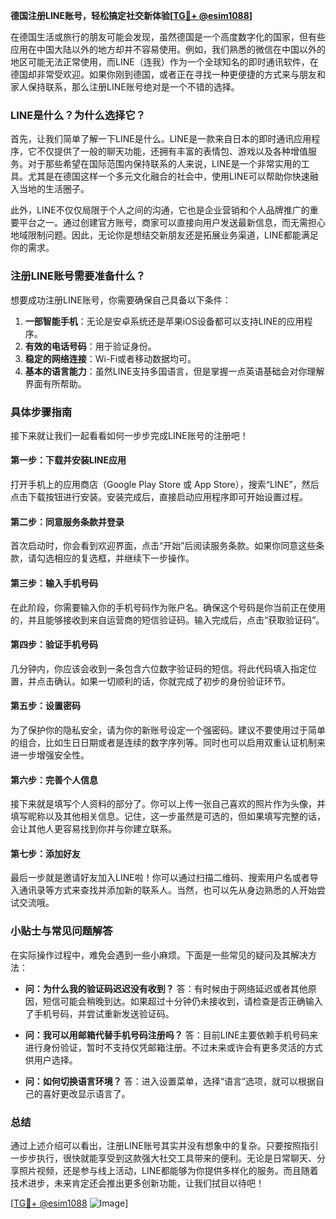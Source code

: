 **德国注册LINE账号，轻松搞定社交新体验[[TG💪+ @esim1088](https://t.me/s/esim1088)]**

在德国生活或旅行的朋友可能会发现，虽然德国是一个高度数字化的国家，但有些应用在中国大陆以外的地方却并不容易使用。例如，我们熟悉的微信在中国以外的地区可能无法正常使用，而LINE（连我）作为一个全球知名的即时通讯软件，在德国却非常受欢迎。如果你刚到德国，或者正在寻找一种更便捷的方式来与朋友和家人保持联系，那么注册LINE账号绝对是一个不错的选择。

### LINE是什么？为什么选择它？

首先，让我们简单了解一下LINE是什么。LINE是一款来自日本的即时通讯应用程序，它不仅提供了一般的聊天功能，还拥有丰富的表情包、游戏以及各种增值服务。对于那些希望在国际范围内保持联系的人来说，LINE是一个非常实用的工具。尤其是在德国这样一个多元文化融合的社会中，使用LINE可以帮助你快速融入当地的生活圈子。

此外，LINE不仅仅局限于个人之间的沟通，它也是企业营销和个人品牌推广的重要平台之一。通过创建官方账号，商家可以直接向用户发送最新信息，而无需担心地域限制问题。因此，无论你是想结交新朋友还是拓展业务渠道，LINE都能满足你的需求。

### 注册LINE账号需要准备什么？

想要成功注册LINE账号，你需要确保自己具备以下条件：

1. **一部智能手机**：无论是安卓系统还是苹果iOS设备都可以支持LINE的应用程序。
2. **有效的电话号码**：用于验证身份。
3. **稳定的网络连接**：Wi-Fi或者移动数据均可。
4. **基本的语言能力**：虽然LINE支持多国语言，但是掌握一点英语基础会对你理解界面有所帮助。

### 具体步骤指南

接下来就让我们一起看看如何一步步完成LINE账号的注册吧！

#### 第一步：下载并安装LINE应用

打开手机上的应用商店（Google Play Store 或 App Store），搜索“LINE”，然后点击下载按钮进行安装。安装完成后，直接启动应用程序即可开始设置过程。

#### 第二步：同意服务条款并登录

首次启动时，你会看到欢迎界面，点击“开始”后阅读服务条款。如果你同意这些条款，请勾选相应的复选框，并继续下一步操作。

#### 第三步：输入手机号码

在此阶段，你需要输入你的手机号码作为账户名。确保这个号码是你当前正在使用的，并且能够接收到来自运营商的短信验证码。输入完成后，点击“获取验证码”。

#### 第四步：验证手机号码

几分钟内，你应该会收到一条包含六位数字验证码的短信。将此代码填入指定位置，并点击确认。如果一切顺利的话，你就完成了初步的身份验证环节。

#### 第五步：设置密码

为了保护你的隐私安全，请为你的新账号设定一个强密码。建议不要使用过于简单的组合，比如生日日期或者是连续的数字序列等。同时也可以启用双重认证机制来进一步增强安全性。

#### 第六步：完善个人信息

接下来就是填写个人资料的部分了。你可以上传一张自己喜欢的照片作为头像，并填写昵称以及其他相关信息。记住，这一步虽然是可选的，但如果填写完整的话，会让其他人更容易找到你并与你建立联系。

#### 第七步：添加好友

最后一步就是邀请好友加入LINE啦！你可以通过扫描二维码、搜索用户名或者导入通讯录等方式来查找并添加新的联系人。当然，也可以先从身边熟悉的人开始尝试交流哦。

### 小贴士与常见问题解答

在实际操作过程中，难免会遇到一些小麻烦。下面是一些常见的疑问及其解决方法：

- **问：为什么我的验证码迟迟没有收到？**
  答：有时候由于网络延迟或者其他原因，短信可能会稍晚到达。如果超过十分钟仍未接收到，请检查是否正确输入了手机号码，并尝试重新发送验证码。

- **问：我可以用邮箱代替手机号码注册吗？**
  答：目前LINE主要依赖手机号码来进行身份验证，暂时不支持仅凭邮箱注册。不过未来或许会有更多灵活的方式供用户选择。

- **问：如何切换语言环境？**
  答：进入设置菜单，选择“语言”选项，就可以根据自己的喜好更改显示语言了。

### 总结

通过上述介绍可以看出，注册LINE账号其实并没有想象中的复杂。只要按照指引一步步执行，很快就能享受到这款强大社交工具带来的便利。无论是日常聊天、分享照片视频，还是参与线上活动，LINE都能够为你提供多样化的服务。而且随着技术进步，未来肯定还会推出更多创新功能，让我们拭目以待吧！

[[TG💪+ @esim1088](https://t.me/s/esim1088) ![Image](https://i.postimg.cc/4NQfJmqS/Snipaste-2025-05-13-00-14-12.png)]